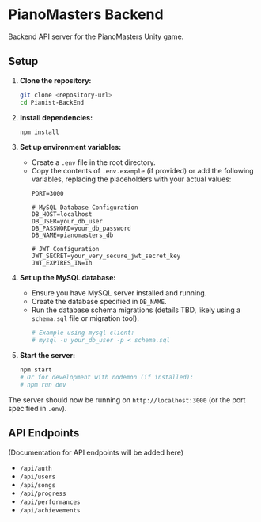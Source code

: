 # PianoMasters Backend

Backend API server for the PianoMasters Unity game.

## Setup

1.  **Clone the repository:**
    ```bash
    git clone <repository-url>
    cd Pianist-BackEnd
    ```

2.  **Install dependencies:**
    ```bash
    npm install
    ```

3.  **Set up environment variables:**
    *   Create a `.env` file in the root directory.
    *   Copy the contents of `.env.example` (if provided) or add the following variables, replacing the placeholders with your actual values:
        ```dotenv
        PORT=3000

        # MySQL Database Configuration
        DB_HOST=localhost
        DB_USER=your_db_user
        DB_PASSWORD=your_db_password
        DB_NAME=pianomasters_db

        # JWT Configuration
        JWT_SECRET=your_very_secure_jwt_secret_key
        JWT_EXPIRES_IN=1h
        ```

4.  **Set up the MySQL database:**
    *   Ensure you have MySQL server installed and running.
    *   Create the database specified in `DB_NAME`.
    *   Run the database schema migrations (details TBD, likely using a `schema.sql` file or migration tool).
        ```bash
        # Example using mysql client:
        # mysql -u your_db_user -p < schema.sql
        ```

5.  **Start the server:**
    ```bash
    npm start 
    # Or for development with nodemon (if installed):
    # npm run dev
    ```

The server should now be running on `http://localhost:3000` (or the port specified in `.env`).

## API Endpoints

(Documentation for API endpoints will be added here)

*   `/api/auth`
*   `/api/users`
*   `/api/songs`
*   `/api/progress`
*   `/api/performances`
*   `/api/achievements`
